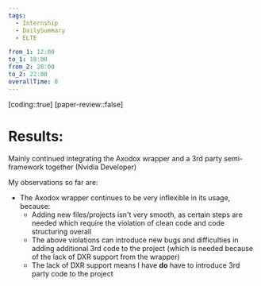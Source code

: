 ```yaml
---
tags:
  - Internship
  - DailySummary
  - ELTE

from_1: 12:00 
to_1: 18:00
from_2: 20:00
to_2: 22:00
overallTime: 8
---
```

[coding::true]
[paper-review::false]

# Results:
Mainly continued integrating the Axodox wrapper and a 3rd party semi-framework together (Nvidia Developer)

My observations so far are:
- The Axodox wrapper continues to be very inflexible in its usage, because:
	- Adding new files/projects isn't very smooth, as certain steps are needed which require the violation of clean code and code structuring overall
	- The above violations can introduce new bugs and difficulties in adding additional 3rd code to the project (which is needed because of the lack of DXR support from the wrapper)
	- The lack of DXR support means I have **do** have to introduce 3rd party code to the project



